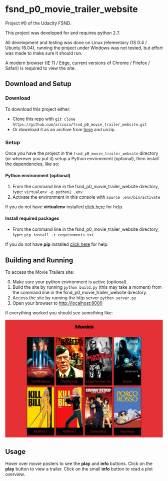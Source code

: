 # fsnd_p0_movie_trailer_website
Project #0 of the Udacity FSND.

This project was developed for and requires python 2.7.

All development and testing was done on Linux (elementary OS 0.4 / Ubuntu 16.04), running the project under Windows was not tested, but effort was made to make sure it should run.

A modern browser (IE 11 / Edge, current versions of Chrome / Firefox / Safari) is required to view the site.

## Download and Setup

### Download
To download this project either:
- Clone this repo with `git clone https://github.com/arccoza/fsnd_p0_movie_trailer_website.git`
- Or download it as an archive from [here](https://github.com/arccoza/fsnd_p0_movie_trailer_website/archive/master.zip) and unzip.

### Setup
Once you have the project in the `fsnd_p0_movie_trailer_website` directory (or wherever you put it) setup a Python environment (optional), then install the dependencies, like so:

#### Python environment (optional)
1. From the command line in the fsnd_p0_movie_trailer_website directory, type: `virtualenv -p python2 .env`
2. Activate the environment in this console with `source .env/bin/activate`

If you do not have **virtualenv** installed [click here](https://virtualenv.pypa.io/en/stable/installation/) for help.

#### Install required packages
- From the command line in the fsnd_p0_movie_trailer_website directory, type: `pip install -r requirements.txt`

If you do not have **pip** installed [click here](https://pip.pypa.io/en/stable/installing/) for help.

## Building and Running

To access the Movie Trailers site:

0. Make sure your python environment is active (optional).
1. Build the site by running `python build.py` (this may take a moment) from the command line in the fsnd_p0_movie_trailer_website directory.
2. Access the site by running the http server `python server.py`
3. Open your browser to [http://localhost:8000](http://localhost:8000)

If everything worked you should see something like:

<img src="screenshot.png">

## Usage

Hover over movie posters to see the **play** and **info** buttons. Click on the **play** button to view a trailer. Click on the small **info** button to read a plot overview.
